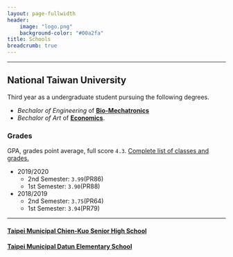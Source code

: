 ```yaml
---
layout: page-fullwidth
header:
    image: "logo.png"
    background-color: "#00a2fa"
title: Schools
breadcrumb: true
---
```


---

## National Taiwan University
Third year as a undergraduate student pursuing the following degrees. 
- *Bechalor of Engineering* of [**Bio-Mechatronics**](https://www.bime.ntu.edu.tw/)
- *Bechalor of Art* of [**Economics**](http://www.econ.ntu.edu.tw/).

### Grades
GPA, grades point average, full score `4.3`.
[Complete list of classes and grades.](https://bencer3283.github.io/docs/b07611002_Transcript_20200904090556.pdf)
- 2019/2020
    - 2nd Semester: `3.99`(PR86)
    - 1st Semester: `3.90`(PR88)
- 2018/2019
    - 2nd Semester: `3.75`(PR64)
    - 1st Semester: `3.94`(PR79)

---

#### [Taipei Municipal Chien-Kuo Senior High School](https://www2.ck.tp.edu.tw/)
#### [Taipei Municipal Datun Elementary School](http://www.dtps.tp.edu.tw/)